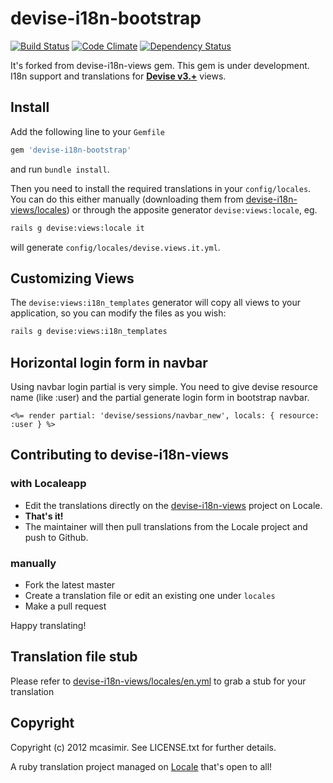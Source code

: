 # devise-i18n-bootstrap

[![Build Status](https://travis-ci.org/nyjt/devise-i18n-bootstrap.svg?branch=refactoring)](https://travis-ci.org/nyjt/devise-i18n-bootstrap)
[![Code Climate](https://codeclimate.com/github/nyjt/devise-i18n-bootstrap.png)](https://codeclimate.com/github/nyjt/devise-i18n-bootstrap)
[![Dependency Status](https://gemnasium.com/nyjt/devise-i18n-bootstrap.svg)](https://gemnasium.com/nyjt/devise-i18n-bootstrap)

It's forked from devise-i18n-views gem. This gem is under development. I18n support and translations for **[Devise v3.+](https://github.com/plataformatec/devise)** views.

## Install

Add the following line to your `Gemfile`

``` rb
gem 'devise-i18n-bootstrap'
```

and run `bundle install`.

Then you need to install the required translations in your `config/locales`. You can do this either manually (downloading them from [devise-i18n-views/locales](https://github.com/mcasimir/devise-i18n-views/tree/master/locales)) or through the apposite generator `devise:views:locale`, eg.

``` sh
rails g devise:views:locale it
```

will generate `config/locales/devise.views.it.yml`.

## Customizing Views

The `devise:views:i18n_templates` generator will copy all views to your application, so you can modify the files as you wish:

``` sh
rails g devise:views:i18n_templates
```

## Horizontal login form in navbar

Using navbar login partial is very simple. You need to give devise resource name (like :user) and the partial generate login form in bootstrap navbar.
```erb
<%= render partial: 'devise/sessions/navbar_new', locals: { resource: :user } %>
```

## Contributing to devise-i18n-views
### with Localeapp

- Edit the translations directly on the [devise-i18n-views](http://www.localeapp.com/projects/public?search=devise-i18n-views) project on Locale.
- **That's it!**
- The maintainer will then pull translations from the Locale project and push to Github.

### manually

* Fork the latest master
* Create a translation file or edit an existing one under `locales`
* Make a pull request

Happy translating!

## Translation file stub

Please refer to [devise-i18n-views/locales/en.yml](https://github.com/mcasimir/devise-i18n-views/blob/master/locales/en.yml) to grab a stub for your translation

## Copyright

Copyright (c) 2012 mcasimir. See LICENSE.txt for
further details.

A ruby translation project managed on [Locale](http://www.localeapp.com/) that's open to all!
